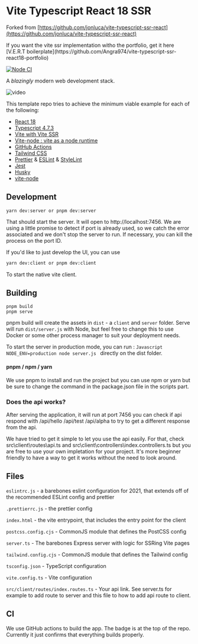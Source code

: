 # Vite Typescript React 18 SSR

Forked from [https://github.com/jonluca/vite-typescript-ssr-react](https://github.com/jonluca/vite-typescript-ssr-react)


<p>If you want the vite ssr implementation witho the portfolio, get it here [V.E.R.T boilerplate](https://github.com/Angra974/vite-typescript-ssr-react18-portfolio)</p>

[![Node CI](https://github.com/Angra974/vite-typescript-ssr-react18-portfolio/actions/workflows/nodejs.yml/badge.svg)](https://github.com/Angra974/vite-typescript-ssr-react18-portfolio/actions/workflows/nodejs.yml)

A _blazingly_ modern web development stack.


![video](docs/video.gif)


This template repo tries to achieve the minimum viable example for each of the following:

- [React 18](https://reactjs.org/blog/2020/10/20/react-v17.html)
- [Typescript 4.7.3](https://devblogs.microsoft.com/typescript/announcing-typescript-4-7-3-rc/)
- [Vite with Vite SSR](https://vitejs.dev/guide/ssr.html)
- [Vite-node : vite as a node runtime](https://github.com/vitest-dev/vitest/tree/main/packages/vite-node)
- [GitHub Actions](https://github.com/features/actions)
- [Tailwind CSS](https://tailwindui.com/)
- [Prettier](https://prettier.io/) & [ESLint](https://eslint.org/) & [StyleLint](https://stylelint.io)
- [Jest](https://jestjs.io/)
- [Husky](https://typicode.github.io/husky/#/)
- [vite-node](https://github.com/vitest-dev/vitest/tree/main/packages/vite-node)

## Development

```
yarn dev:server or pnpm dev:server
```

That should start the server. It will open to http://localhost:7456.
We are using a little promise to detect if port is already used, so we catch
the error associated and we don't stop the server to run.
If necessary, you can kill the process on the port ID.

If you'd like to just develop the UI, you can use

```bash
yarn dev:client or pnpm dev:client
```

To start the native vite client.

## Building

```
pnpm build
pnpm serve
```

pnpm build will create the assets in `dist` - a `client` and `server` folder.
Serve will run `dist/server.js` with Node,
but feel free to change this to use Docker or some other process manager to suit your deployment needs.

To start the server in production mode,
you can run :
`Javascript NODE_ENV=production node server.js `
directly on the dist folder.

#### pnpm / npm / yarn

We use pnpm to install and run the project but you can use npm or yarn but be sure to change the command in
the package.json file in the scripts part.

### Does the api works?

After serving the application, it will run at port 7456
you can check if api respond with
/api/hello
/api/test
/api/alpha
to try to get a different response from the api.

We have tried to get it simple to let you use the api easily.
For that, check src\client\routes\api.ts and src\client\controllers\index.controllers.ts
but you are free to use your own impletation for your project. It's more beginner friendly to have a way
to get it works without the need to look around.

## Files

`eslintrc.js` - a barebones eslint configuration for 2021, that extends off of the recommended ESLint config and prettier

`.prettierrc.js` - the prettier config

`index.html` - the vite entrypoint, that includes the entry point for the client

`postcss.config.cjs` - CommonJS module that defines the PostCSS config

`server.ts` - The barebones Express server with logic for SSRing Vite pages

`tailwind.config.cjs` - CommonJS module that defines the Tailwind config

`tsconfig.json` - TypeScript configuration

`vite.config.ts` - Vite configuration

`src/client/routes/index.routes.ts` - Your api link. See server.ts for example to add route to server and this file to how to add api route to client.

## CI

We use GitHub actions to build the app. The badge is at the top of the repo. Currently it just confirms that everything builds properly.
